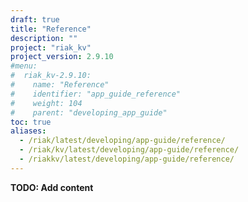 ```yaml
---
draft: true
title: "Reference"
description: ""
project: "riak_kv"
project_version: 2.9.10
#menu:
#  riak_kv-2.9.10:
#    name: "Reference"
#    identifier: "app_guide_reference"
#    weight: 104
#    parent: "developing_app_guide"
toc: true
aliases:
  - /riak/latest/developing/app-guide/reference/
  - /riak/kv/latest/developing/app-guide/reference/
  - /riakkv/latest/developing/app-guide/reference/
---
```


**TODO: Add content**



